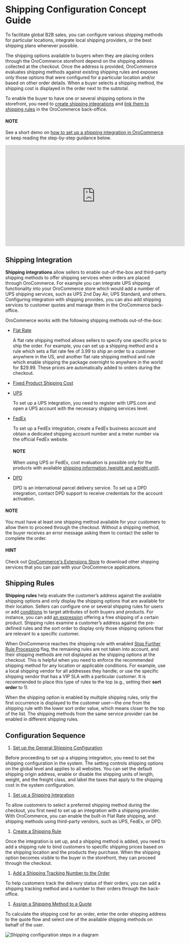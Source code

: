 <a id="admin-guide-shipping"></a>

<a id="user-guide-shipping"></a>

# Shipping Configuration Concept Guide

To facilitate global B2B sales, you can configure various shipping methods for particular locations, integrate local shipping providers, or the best shipping plans whenever possible.

The shipping options available to buyers when they are placing orders through the OroCommerce storefront depend on the shipping address collected at the checkout. Once the address is provided, OroCommerce evaluates shipping methods against existing shipping rules and exposes only those options that were configured for a particular location and/or based on other order details. When a buyer selects a shipping method, the shipping cost is displayed in the order next to the subtotal.

To enable the buyer to have one or several shipping options in the storefront, you need to [create shipping integrations](../../back-office/system/integrations/shipping-integration/index.md#user-guide-shipping-configuration-common-details) and [link them to shipping rules](../../back-office/system/shipping-rules/index.md#doc-shipping-rules-shipping-methods-detailed) in the OroCommerce back-office.

#### NOTE
See a short demo on <a href="https://academy.oroinc.com/media-library/create-shipping-integrations" target="_blank">how to set up a shipping integration in OroCommerce</a> or keep reading the step-by-step guidance below.

<iframe width="560" height="315" src="https://www.youtube.com/embed/ileKXVTG6B8" frameborder="0" allowfullscreen></iframe>

## Shipping Integration

**Shipping integrations** allow sellers to enable out-of-the-box and third-party shipping methods to offer shipping services when orders are placed through OroCommerce. For example you can integrate  UPS shipping functionality into your OroCommerce store which would add a number of UPS shipping services, such as UPS 2nd Day Air, UPS Standard, and others. Configuring integration with shipping provides, you can also add shipping services to customer quotes and manage them in the OroCommerce back-office.

OroCommerce works with the following shipping methods out-of-the-box:

* [Flat Rate](../../back-office/system/integrations/shipping-integration/flat-rate.md#doc-integrations-flat-rate)

  A flat rate shipping method allows sellers to specify one specific price to ship the order. For example, you can set up a shipping method and a rule which sets a flat rate fee of 3.99 to ship an order to a customer anywhere in the US, and another flat rate shipping method and rule which enable shipping the package overnight to anywhere in the world for $29.99. These prices are automatically added to orders during the checkout.
* [Fixed Product Shipping Cost](../../back-office/system/integrations/shipping-integration/fixed-shipping.md#doc-integration-fixed-shipping-cost)
* [UPS](../../back-office/system/integrations/shipping-integration/ups.md#doc-integrations-ups)

  To set up a UPS integration, you need to register with UPS.com and open a UPS account with the necessary shipping services level.
* [FedEx](../../back-office/system/integrations/shipping-integration/fedex.md#doc-integrations-fedex)

  To set up a FedEx integration, create a FedEx business account and obtain a dedicated shipping account number and a meter number via the official FedEx website.

  #### NOTE
  When using UPS or FedEx, cost evaluation is possible only for the products with available [shipping information (weight and weight unit)](../../back-office/system/configuration/commerce/shipping/shipping-options.md#user-guide-shipping-product-shipping-info).
* [DPD](../../back-office/system/integrations/shipping-integration/dpd.md#doc-integrations-dpd)

  DPD is an international parcel delivery service. To set up a DPD integration, contact DPD support to receive credentials for the account activation.

#### NOTE
You must have at least one shipping method available for your customers to allow them to proceed through the checkout. Without a shipping method, the buyer receives an error message asking them to contact the seller to complete the order.

#### HINT
Check out <a href="https://extensions.oroinc.com/orocommerce/" target="_blank">OroCommerce's Extensions Store</a> to download other shipping services that you can pair with your OroCommerce applications.

## Shipping Rules

**Shipping rules** help evaluate the customer’s address against the available shipping options and only display the shipping options that are available for their location. Sellers can configure one or several shipping rules for users or add [conditions](../../back-office/system/shipping-rules/index.md#doc-shipping-rules-actions-create) to target attributes of both buyers and products. For instance, you can add [an expression](../../back-office/system/shipping-rules/expression-lang.md#payment-shipping-expression-lang) offering a free shipping of a certain product. Shipping rules examine a customer’s address against the pre-defined rules and the sort order to display only those shipping options that are relevant to a specific customer.

When OroCommerce reaches the shipping rule with enabled [Stop Further Rule Processing](../../back-office/system/shipping-rules/index.md#doc-shipping-rules-overview-stop-further-processing) flag, the remaining rules are not taken into account, and their shipping methods are not displayed as the shipping options at the checkout. This is helpful when you need to enforce the recommended shipping method for any location or applicable conditions. For example, use a local shipping vendor for all addresses they handle; or use the specific shipping vendor that has a VIP SLA with a particular customer. It is recommended to place this type of rules to the top (e.g., setting their **sort order** to 1).

When the shipping option is enabled by multiple shipping rules, only the first occurrence is displayed to the customer user—the one from the shipping rule with the lower sort order value, which means closer to the top of the list. The shipping methods from the same service provider can be enabled in different shipping rules.

## Configuration Sequence

1. [Set up the General Shipping Configuration](../../back-office/system/configuration/commerce/shipping/index.md#user-guide-shipping-configuration)

Before proceeding to set up a shipping integration, you need to set the shipping configuration in the system. The setting controls shipping options on the global level and applies to all websites. You can set the default shipping origin address, enable or disable the shipping units of length, weight, and the freight class, and label the taxes that apply to the shipping cost in the system configuration.

1. [Set up a Shipping Integration](../../back-office/system/integrations/shipping-integration/index.md#sys-integrations-manage-integrations-ups-flat-rate)

To allow customers to select a preferred shipping method during the checkout, you first need to set up an integration with a shipping provider. With OroCommerce, you can enable the built-in Flat Rate shipping, and shipping methods using third-party vendors, such as UPS, FedEx, or DPD.

1. [Create a Shipping Rule](../../back-office/system/shipping-rules/index.md#sys-shipping-rules)

Once the integration is set up, and a shipping method is added, you need to add a shipping rule to bind customers to specific shipping prices based on the shipping location and the products they purchase. When the shipping option becomes visible to the buyer in the storefront, they can proceed through the checkout.

1. [Add a Shipping Tracking Number to the Order](../../back-office/sales/orders/track-order.md#user-guide-shipping-order)

To help customers track the delivery status of their orders, you can add a shipping tracking method and a number to their orders through the back-office.

1. [Assign a Shipping Method to a Quote](../../back-office/sales/quotes/shipping-method-for-quotes.md#shipping-configuration-per-quote)

To calculate the shipping cost for an order, enter the order shipping address to the quote flow and select one of the available shipping methods on behalf of the user.

![Shipping configuration steps in a diagram](user/img/concept-guides/shipping/shipping-diagram.png)
<!-- fa-bars = fa-navicon -->
<!-- Ic Tiles is used as Set As Default in saved views, and as tiles in display layout options -->
<!-- IcPencil refers to Rename in Commerce and Inline Editing in CRM -->
<!-- Check mark in the square. -->
<!-- SortDesc is also used as drop-down arrow -->
